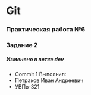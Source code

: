 # Git
### Практическая работа №6
### Задание 2
##### Изменено в ветке dev
* Commit 1
Выполнил:
* Петраков Иван Андреевич
* УВПв-321
